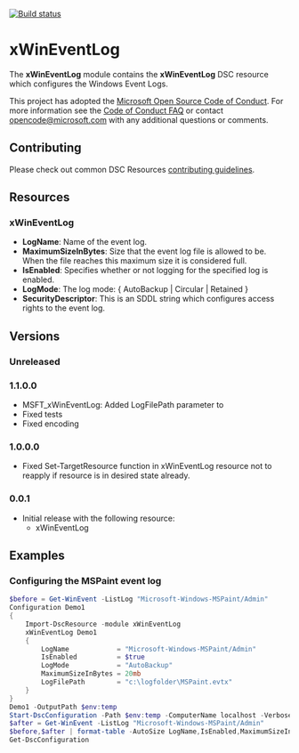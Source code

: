 [![Build status](https://ci.appveyor.com/api/projects/status/m6mpb7krr5ps31x3/branch/master?svg=true)](https://ci.appveyor.com/project/PowerShell/xwineventlog/branch/master)

# xWinEventLog

The **xWinEventLog** module contains the **xWinEventLog** DSC resource which configures the Windows Event Logs.

This project has adopted the [Microsoft Open Source Code of Conduct](https://opensource.microsoft.com/codeofconduct/).
For more information see the [Code of Conduct FAQ](https://opensource.microsoft.com/codeofconduct/faq/) or contact [opencode@microsoft.com](mailto:opencode@microsoft.com) with any additional questions or comments.

## Contributing
Please check out common DSC Resources [contributing guidelines](https://github.com/PowerShell/DscResource.Kit/blob/master/CONTRIBUTING.md).


## Resources

### xWinEventLog

* **LogName**: Name of the event log.
* **MaximumSizeInBytes**: Size that the event log file is allowed to be. When the file reaches this maximum size it is considered full.
* **IsEnabled**: Specifies whether or not logging for the specified log is enabled.
* **LogMode**: The log mode: { AutoBackup | Circular | Retained }
* **SecurityDescriptor**: This is an SDDL string which configures access rights to the event log.

## Versions

### Unreleased

### 1.1.0.0

* MSFT_xWinEventLog: Added LogFilePath parameter to
* Fixed tests
* Fixed encoding

### 1.0.0.0

* Fixed Set-TargetResource function in xWinEventLog resource not to reapply if resource is in desired state already.

### 0.0.1

* Initial release with the following resource:
    - xWinEventLog

## Examples

### Configuring the MSPaint event log

```powershell
$before = Get-WinEvent -ListLog "Microsoft-Windows-MSPaint/Admin" 
Configuration Demo1
{
    Import-DscResource -module xWinEventLog
    xWinEventLog Demo1
    {
        LogName            = "Microsoft-Windows-MSPaint/Admin"
        IsEnabled          = $true
        LogMode            = "AutoBackup"
        MaximumSizeInBytes = 20mb
        LogFilePath        = "c:\logfolder\MSPaint.evtx"
    }
}
Demo1 -OutputPath $env:temp
Start-DscConfiguration -Path $env:temp -ComputerName localhost -Verbose -wait -debug
$after = Get-WinEvent -ListLog "Microsoft-Windows-MSPaint/Admin" 
$before,$after | format-table -AutoSize LogName,IsEnabled,MaximumSizeInBytes,ProviderLatency,LogMode
Get-DscConfiguration
```
